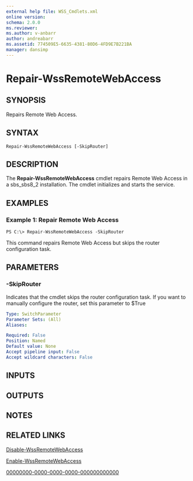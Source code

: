 ```yaml
---
external help file: WSS_Cmdlets.xml
online version: 
schema: 2.0.0
ms.reviewer:
ms.author: v-anbarr
author: andreabarr
ms.assetid: 774509E5-6635-4381-80D6-4FD9E7B221BA
manager: dansimp
---
```


# Repair-WssRemoteWebAccess

## SYNOPSIS
Repairs Remote Web Access.

## SYNTAX

```
Repair-WssRemoteWebAccess [-SkipRouter]
```

## DESCRIPTION
The **Repair-WssRemoteWebAccess** cmdlet repairs Remote Web Access in a sbs_sbs8_2 installation.
The cmdlet initializes and starts the service.

## EXAMPLES

### Example 1: Repair Remote Web Access
```
PS C:\> Repair-WssRemoteWebAccess -SkipRouter
```

This command repairs Remote Web Access but skips the router configuration task.

## PARAMETERS

### -SkipRouter
Indicates that the cmdlet skips the router configuration task.
If you want to manually configure the router, set this parameter to $True

```yaml
Type: SwitchParameter
Parameter Sets: (All)
Aliases: 

Required: False
Position: Named
Default value: None
Accept pipeline input: False
Accept wildcard characters: False
```

## INPUTS

## OUTPUTS

## NOTES

## RELATED LINKS

[Disable-WssRemoteWebAccess](./Disable-WssRemoteWebAccess.md)

[Enable-WssRemoteWebAccess](./Enable-WssRemoteWebAccess.md)

[00000000-0000-0000-0000-000000000000](00000000-0000-0000-0000-000000000000)


